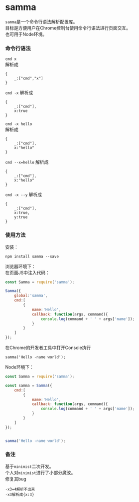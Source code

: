 # samma
`samma`是一个命令行语法解析配置库。  
目标是方便用户在Chrome控制台使用命令行语法进行页面交互。  
也可用于Node环境。  

### 命令行语法
`cmd x`  
解析成  
```
{
    _:["cmd","x"]
}
```

`cmd -x`
解析成 
```
{
    _:["cmd"],
    x:true
}
```

`cmd -x hello`  
解析成  
```
{
    _:["cmd"],
    x:"hello"
}
```


`cmd --x=hello`
解析成  
```
{
    _:["cmd"],
    x:"hello"
}
```

`cmd -x --y`
解析成
```
{
    _:["cmd"],
    x:true,
    y:true
}
```

### 使用方法
安装：  
```
npm install samma --save
```

浏览器环境下：  
在页面JS中注入代码：  
```javascript
const Samma = require('samma');

Samma({
    global:'samma',
    cmd:[
        {
            name:'Hello',
            callback: function(args, command){
                console.log(command + ' ' + args['name']);
            }
        }
    ]
});
```

在Chrome的开发者工具中打开Console执行
```
samma('Hello -name world');
```


Node环境下：  
```javascript
const Samma = require('samma');

const samma = Samma({
    cmd:[
        {
            name:'Hello',
            callback: function(args, command){
                console.log(command + ' ' + args['name']);
            }
        }
    ]
});


samma('Hello -name world');
```

### 备注
基于`minimist`二次开发。  
个人对`minimist`进行了小部分魔改。   
修复其bug  
```
-x3=4解析不出来  
-x3解析成{x:3}  
```
